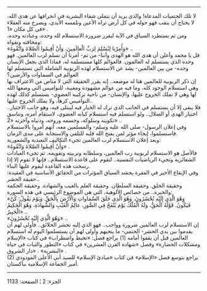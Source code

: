 ------------------------------------------------------------------------

لا تلك الحتميات المدعاة! والذي يريد أن يتملى شقاء البشرية في انحرافها عن
هدى الله، لا يحتاج أن ينقب فهو حوله في كل أرض تراه الأعين وتلمسه الأيدي،
ويصرخ منه العقلاء في كل مكان «1» .  
ومن ثم يستطرد السياق في الآية ليقرر ضرورة الاستسلام لله وحده، وعبادته
وحده، ومخافته وتقواه:  
«وَأُمِرْنا لِنُسْلِمَ لِرَبِّ الْعالَمِينَ، وَأَنْ أَقِيمُوا الصَّلاةَ وَاتَّقُوهُ» ..  
قل يا محمد وأعلن أن هدى الله هو الهدى وأننا- من ثم- أمرنا أن نسلم لرب
العالمين. فهو وحده الذي يستسلم له العالمون. فالعوالم كلها مستسلمة له،
فماذا الذي يجعل الإنسان وحده- من بين العالمين- يشذ عن الاستسلام لهذه
الربوبية الشاملة التي تستسلم لها العوالم في السماوات والأرضين؟  
إن ذكر الربوبية للعالمين هنا له موضعه.. إنه يقرر الحقيقة التي لا مناص من
الاعتراف بها وهي استسلام الوجود كله، وما فيه من عوالم مشهودة ومغيبة،
للنواميس التي وضعها الله لها وهي لا تملك الخروج عليها، والإنسان- من
ناحية تركيبه العضوي- يستسلم كذلك لهذه النواميس كرهاً، ولا يملك الخروج
عليها..  
فلا يبقى إلا أن يستسلم في الجانب الذي ترك له الخيار فيه ليبتلى فيه، وهو
جانب الاختيار.. اختيار الهدى أو الضلال.. ولو استسلم فيه استسلام كيانه
العضوي، لاستقام أمره، وتناسق تكوينه وسلوكه، وجسمه وروحه، ودنياه وآخرته
«2» ..  
وفي إعلان الرسول- صلى الله عليه وسلم- والمسلمين معه، أنهم أمروا
بالاستسلام فاستسلموا، إيحاء مؤثر لمن يفتح الله قلبه للتلقي والاستجابة
على مدى الزمان.  
وبعد إعلان الاستسلام لرب العالمين تجيء التكاليف التعبدية والشعورية:  
«وَأَنْ أَقِيمُوا الصَّلاةَ وَاتَّقُوهُ» .  
فالأصل هو الاستسلام لربوبية رب العالمين، وسلطانه وتربيته وتقويمه. ثم
تجيء العبادات الشعائرية وتجيء الرياضيات النفسية.. لتقوم على قاعدة
الاستسلام.. فإنها لا تقوم إلا إذا رسخت هذه القاعدة ليقوم عليها البناء.  
وفي الإيقاع الأخير في الفقرة يحشد السياق المؤثرات من الحقائق الأساسية في
العقيدة: حقيقة الحشر..  
وحقيقة الخلق. وحقيقة السلطان. وحقيقة العلم بالغيب والشهادة. وحقيقة
الحكمة والخبرة.. من خصائص الألوهية، التي هي الموضوع الرئيسي في هذه
السورة:  
«وَهُوَ الَّذِي إِلَيْهِ تُحْشَرُونَ. وَهُوَ الَّذِي خَلَقَ السَّماواتِ وَالْأَرْضَ بِالْحَقِّ. وَيَوْمَ يَقُولُ: كُنْ
فَيَكُونُ. قَوْلُهُ الْحَقُّ، وَلَهُ الْمُلْكُ يَوْمَ يُنْفَخُ فِي الصُّورِ، عالِمُ الْغَيْبِ وَالشَّهادَةِ، وَهُوَ
الْحَكِيمُ الْخَبِيرُ» ..  
«وَهُوَ الَّذِي إِلَيْهِ تُحْشَرُونَ» ..  
إن الاستسلام لرب العالمين ضرورة وواجب.. فهو الذي إليه تحشر الخلائق..
فأولى لهم أن يقدموا بين يدي الحشر- الحتمي- ما ينجيهم وأولى لهم أن
يستسلموا اليوم له استسلام العالمين قبل أن يقفوا أمامه (1) يراجع فصل:
«تخبط واضطراب» في كتاب «الإسلام ومشكلات الحضارة» وفصل «شهادة القرن
العشرين» في كتاب «التطور والثبات في حياة البشرية» . «دار الشروق» .  
(2) يراجع بتوسع فصل «الإسلام» في كتاب «مبادئ الإسلام» للسيد أبي الأعلى
المودودي أمير الجماعة الإسلامية بباكستان.

------------------------------------------------------------------------

الجزء: 2 ¦ الصفحة: 1133
